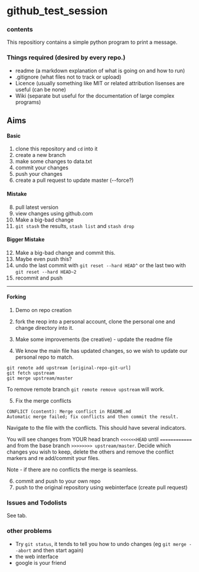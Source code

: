 # github_test_session

### contents

This repositiory contains a simple python program to print a message. 


### Things required (desired by every repo.) 
- readme (a markdown explanation of what is going on and how to run)
- .gitignore (what files not to track or upload)
- Licence (usually something like MIT or related attribution lisenses are useful (can be none)
- Wiki (separate but useful for the documentation of large complex programs)



## Aims 

#### Basic
1. clone this repository and `cd` into it
2. create a new branch
3. make some changes to data.txt
4. commit your changes
5. push your changes 
6. create a pull request to update master (--force?)

#### Mistake
8. pull latest version
9. view changes using github.com
10. Make a big-bad change 
11. `git stash` the results, `stash list` and `stash drop`

#### Bigger Mistake
12. Make a big-bad change and commit this. 
13. Maybe even push this?
14. undo the last commit with `git reset --hard HEAD^` or the last two with `git reset --hard HEAD~2`
15. recommit and push 

----------------------------------------

#### Forking
1. Demo on repo creation
2. fork the reop into a personal account, clone the personal one and change directory into it. 
3. Make some improvements (be creative) - update the readme file

4. We know the main file has updated changes, so we wish to update our personal repo to match. 

```
git remote add upstream [original-repo-git-url]
git fetch upstream
git merge upstream/master
```
To remove remote branch `git remote remove upstream` will work. 


5. Fix the merge conflicts
```Auto-merging README.md
CONFLICT (content): Merge conflict in README.md
Automatic merge failed; fix conflicts and then commit the result.
```
Navigate to the file with the conflicts. This should have several indicators. 

You will see changes from YOUR head branch `<<<<<<HEAD` until `============`
and from the base branch `>>>>>>>> upstream/master`. Decide which changes you wish to keep, delete the others and remove the conflict markers and re add/commit your files. 


Note - if there are no conflicts the merge is seamless. 

6. commit and push to your own repo
7. push to the original repository using webinterface (create pull request)


### Issues and Todolists
See tab. 

### other problems 
- Try `git status`, it tends to tell you how to undo changes (eg `git merge --abort`  and then start again)
- the web interface
- google is your friend







